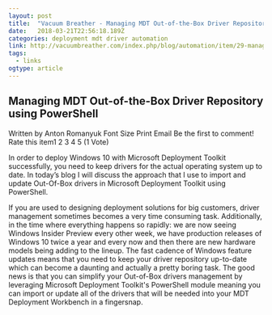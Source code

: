 ```yaml
---
layout: post 
title:  "Vacuum Breather - Managing MDT Out-of-the-Box Driver Repository using PowerShell" 
date:   2018-03-21T22:56:18.189Z 
categories: deployment mdt driver automation
link: http://vacuumbreather.com/index.php/blog/automation/item/29-managing-mdt-out-of-the-box-driver-repository-using-powershell 
tags:
  - links
ogtype: article 
---
```


## Managing MDT Out-of-the-Box Driver Repository using PowerShell
 Written by	Anton Romanyuk
Font Size      Print  Email Be the first to comment!
Rate this item1 2 3 4 5 (1 Vote)


In order to deploy Windows 10 with Microsoft Deployment Toolkit successfully, you need to keep drivers for the actual operating system up to date. In today’s blog I will discuss the approach that I use to import and update Out-Of-Box drivers in Microsoft Deployment Toolkit using PowerShell.

If you are used to designing deployment solutions for big customers, driver management sometimes becomes a very time consuming task. Additionally, in the time where everything happens so rapidly: we are now seeing Windows Insider Preview every other week, we have production releases of Windows 10 twice a year and every now and then there are new hardware models being adding to the lineup. The fast cadence of Windows feature updates means that you need to keep your driver repository up-to-date which can become a daunting and actually a pretty boring task. The good news is that you can simplify your Out-of-Box drivers management by leveraging Microsoft Deployment Toolkit's PowerShell module meaning you can import or update all of the drivers that will be needed into your MDT Deployment Workbench in a fingersnap.